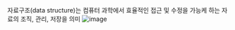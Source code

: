 자료구조(data structure)는 컴퓨터 과학에서 효율적인 접근 및 수정을 가능케 하는 자료의 조직, 관리, 저장을 의미
![image](https://user-images.githubusercontent.com/103404604/187030184-10cc3141-744a-4770-b493-7eb83b1e2d46.png)
